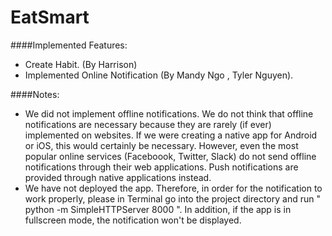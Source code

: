 # EatSmart
####Implemented Features:
- Create Habit. (By Harrison)
- Implemented Online Notification (By Mandy Ngo , Tyler Nguyen).

####Notes:
- We did not implement offline notifications. We do not think that offline notifications are necessary because they are rarely (if ever) implemented on websites. If we were creating a native app for Android or iOS, this would certainly be necessary. However, even the most popular online services (Faceboook, Twitter, Slack) do not send offline notifications through their web applications. Push notifications are provided through native applications instead.
- We have not deployed the app. Therefore, in order for the notification to work properly, please in Terminal go into the project directory and run " python -m SimpleHTTPServer 8000 ". In addition, if the app is in fullscreen mode, the notification won't be displayed.
